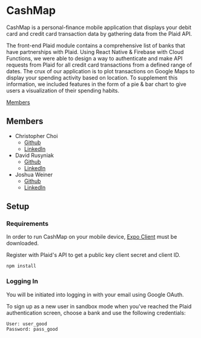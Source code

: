# CashMap

CashMap is a personal-finance mobile application that displays your debit card and credit card transaction data by gathering data from the Plaid API.

The front-end Plaid module contains a comprehensive list of banks that have partnerships with Plaid. Using React Native & Firebase with Cloud Functions, we were able to design a way to authenticate and make API requests from Plaid for all credit card transactions from a defined range of dates. The crux of our application is to plot transactions on Google Maps to display your spending activity based on location. To supplement this information, we included features in the form of a pie & bar chart to give users a visualization of their spending habits.

[Members](#Members)

## Members
- Christopher Choi
  - [Github](https://github.com/cchoi9)
  - [LinkedIn](https://www.linkedin.com/in/chrishchoi/)
- David Rusyniak
  - [Github](https://github.com/dmrusyniak)
  - [LinkedIn](https://www.linkedin.com/in/david-rusyniak-9685a0105/)
- Joshua Weiner
  - [Github](https://github.com/jweiner98)
  - [LinkedIn](https://www.linkedin.com/in/josh-weiner/)

## Setup

### Requirements
In order to run CashMap on your mobile device,
[Expo Client](https://apps.apple.com/us/app/expo-client/id982107779) must be downloaded.

Register with Plaid's API to get a public key client secret and client ID.

`npm install`

### Logging In

You will be initiated into logging in with your email using Google OAuth. 

To sign up as a new user in sandbox mode when you've reached the Plaid authentication screen, choose a bank and use the following credentials:

    User: user_good
    Password: pass_good


